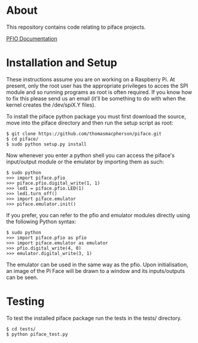 About
=====
This repository contains code relating to piface projects.

[PFIO Documentation](https://docs.google.com/document/d/1pSfTMevvtkBD4eyeHyry4cFMDAgvq6mMASoTBlw44TU/edit)


Installation and Setup
======================
These instructions assume you are on working on a Raspberry Pi. At
present, only the root user has the appropriate privileges to
acces the SPI module and so running programs as root is often required.
If you know how to fix this please send us an email (it'll be something
to do with when the kernel creates the /dev/spiX.Y files).

To install the piface python package you must first download the source,
move into the piface directory and then run the setup script as root:

    $ git clone https://github.com/thomasmacpherson/piface.git
    $ cd piface/
    $ sudo python setup.py install

Now whenever you enter a python shell you can access the piface's
input/output module or the emulator by importing them as such:

    $ sudo python
    >>> import piface.pfio
    >>> piface.pfio.digital_write(1, 1)
    >>> led1 = piface.pfio.LED(1)
    >>> led1.turn_off()
    >>> import piface.emulator
    >>> piface.emulator.init()

If you prefer, you can refer to the pfio and emulator modules directly
using the following Python syntax:

    $ sudo python
    >>> import piface.pfio as pfio
    >>> import piface.emulator as emulator
    >>> pfio.digital_write(4, 0)
    >>> emulator.digital_write(3, 1)

The emulator can be used in the same way as the pfio. Upon initialisation,
an image of the Pi Face will be drawn to a window and its inputs/outputs
can be seen.


Testing
=======
To test the installed piface package run the tests in the tests/ directory.

    $ cd tests/
    $ python piface_test.py

